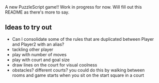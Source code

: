 A new PuzzleScript game!! Work in progress for now. Will fill out this README as there's more to say.


## Ideas to try out
* Can I consolidate some of the rules that are duplicated between Player and Player2 with an alias?
* tackling other player
* play with number of moves
* play with court and goal size
* draw lines on the court for visual coolness
* obstacles? different courts? you could do this by walking between rooms and game starts when you sit on the start square in a court
